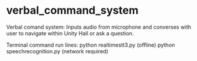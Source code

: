 # verbal_command_system
Verbal comand system: Inputs audio from microphone and converses with user to navigate within Unity Hall or ask a question. 

Terminal command run lines: 
python realtimestt3.py (offline)
python speechrecognition.py (network required)
